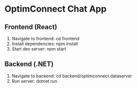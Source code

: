 # OptimConnect Chat App

## Frontend (React)

1. Navigate to frontend:
    cd frontend
2. Install dependencies:
    npm install
3. Start dev server:
    npm start

## Backend (.NET)

1. Navigate to backend:
    cd backend/optimconnect.dataserver
2. Run server:
    dotnet run
